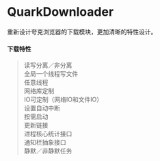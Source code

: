# QuarkDownloader
重新设计夸克浏览器的下载模块，更加清晰的特性设计。

#### 下载特性 
>读写分离／非分离 </br>
>全局一个线程写文件</br>
>任意线程</br>
>网络库定制</br>
>IO可定制（网络IO和文件IO）</br>
>设置自动中断</br>
>按需启动</br>
>更新链接</br>
>进程核心统计接口</br>
>通知栏抽象接口</br>
>静默／非静默任务 </br>
